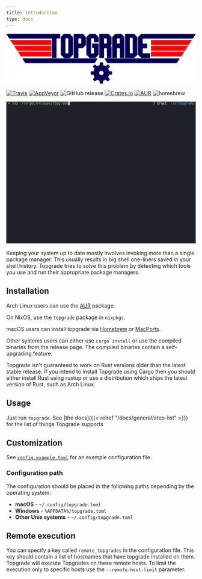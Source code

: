 ```yaml
---
title: Introduction
type: docs
---
```


![Topgrade](/topgrade.png)

[![Travis](https://api.travis-ci.org/r-darwish/topgrade.svg?branch=master)](https://travis-ci.org/r-darwish/topgrade)
[![AppVeyor](https://ci.appveyor.com/api/projects/status/github/r-darwish/topgrade?svg=true)](https://ci.appveyor.com/project/r-darwish/topgrade)
![GitHub release](https://img.shields.io/github/release/r-darwish/topgrade.svg)
[![Crates.io](https://img.shields.io/crates/v/topgrade.svg)](https://crates.io/crates/topgrade)
[![AUR](https://img.shields.io/aur/version/topgrade.svg)](https://aur.archlinux.org/packages/topgrade/)
![homebrew](https://img.shields.io/homebrew/v/topgrade.svg)

![Demo](/screenshot.gif)

Keeping your system up to date mostly involves invoking more than a single package manager. This
usually results in big shell one-liners saved in your shell history. Topgrade tries to solve this
problem by detecting which tools you use and run their appropriate package managers.

## Installation

Arch Linux users can use the [AUR](https://aur.archlinux.org/packages/topgrade/) package.

On NixOS, use the `topgrade` package in `nixpkgs`.

macOS users can install topgrade via [Homebrew](https://brew.sh/) or [MacPorts](https://www.macports.org/install.php).

Other systems users can either use `cargo install` or use the compiled binaries from the release
page. The compiled binaries contain a self-upgrading feature.

Topgrade isn't guaranteed to work on Rust versions older than the latest stable release. If you
intend to install Topgrade using Cargo then you should either install Rust using rustup or use a
distribution which ships the latest version of Rust, such as Arch Linux.

## Usage

Just run `topgrade`. See [the docs]({{< relref "/docs/general/step-list" >}}) for the list of things Topgrade supports

## Customization

See [`config.example.toml`](https://github.com/r-darwish/topgrade/blob/develop/config.example.toml) for an example configuration file.

### Configuration path

The configuration should be placed in the following paths depending by the operating system:

- **macOS** - `~/.config/topgrade.toml`
- **Windows** - `%APPDATA%/topgrade.toml`
- **Other Unix systems** - `~/.config/topgrade.toml`

## Remote execution

You can specify a key called `remote_topgrades` in the configuration file. This key should contain a
list of hostnames that have topgrade installed on them. Topgrade will execute Topgrades on these
remote hosts. To limit the execution only to specific hosts use the `--remote-host-limit` parameter.
